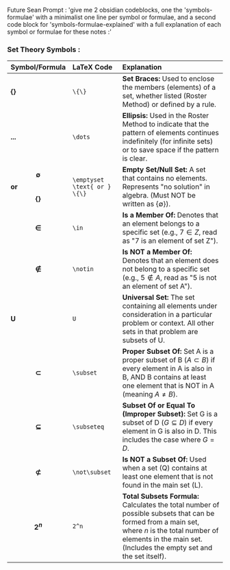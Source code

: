 Future Sean Prompt :
'give me 2 obsidian codeblocks, one the 'symbols-formulae' with a minimalist one line per symbol or formulae, and a second code block for 'symbols-formulae-explained' with a full explanation of each symbol or formulae for these notes :'
### Set Theory Symbols :

| Symbol/Formula | LaTeX Code | Explanation |
| :--- | :--- | :--- |
| **{}** | `\{\}` | **Set Braces:** Used to enclose the members (elements) of a set, whether listed (Roster Method) or defined by a rule. |
| **...** | `\dots` | **Ellipsis:** Used in the Roster Method to indicate that the pattern of elements continues indefinitely (for infinite sets) or to save space if the pattern is clear. |
| **$$\emptyset$$or$$\{\}$$** | `\emptyset \text{ or } \{\}` | **Empty Set/Null Set:** A set that contains no elements. Represents "no solution" in algebra. (Must NOT be written as $\{\emptyset\}$). |
| **$$\in$$** | `\in` | **Is a Member Of:** Denotes that an element belongs to a specific set (e.g., $7 \in Z$, read as "7 is an element of set Z"). |
| **$$\notin$$** | `\notin` | **Is NOT a Member Of:** Denotes that an element does not belong to a specific set (e.g., $5 \notin A$, read as "5 is not an element of set A"). |
| **U** | `U` | **Universal Set:** The set containing all elements under consideration in a particular problem or context. All other sets in that problem are subsets of U. |
| **$$\subset$$** | `\subset` | **Proper Subset Of:** Set A is a proper subset of B ($A \subset B$) if every element in A is also in B, AND B contains at least one element that is NOT in A (meaning $A \neq B$). |
| **$$\subseteq$$** | `\subseteq` | **Subset Of or Equal To (Improper Subset):** Set G is a subset of D ($G \subseteq D$) if every element in G is also in D. This includes the case where $G = D$. |
| **$$\not\subset$$** | `\not\subset` | **Is NOT a Subset Of:** Used when a set (Q) contains at least one element that is not found in the main set (L). |
| **$$2^n$$** | `2^n` | **Total Subsets Formula:** Calculates the total number of possible subsets that can be formed from a main set, where $n$ is the total number of elements in the main set. (Includes the empty set and the set itself). |